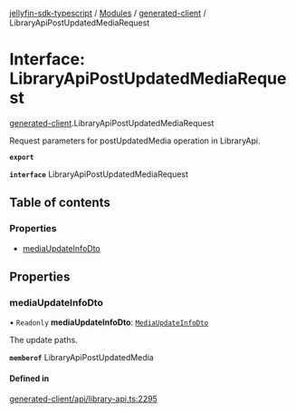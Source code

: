 [jellyfin-sdk-typescript](../README.md) / [Modules](../modules.md) / [generated-client](../modules/generated_client.md) / LibraryApiPostUpdatedMediaRequest

# Interface: LibraryApiPostUpdatedMediaRequest

[generated-client](../modules/generated_client.md).LibraryApiPostUpdatedMediaRequest

Request parameters for postUpdatedMedia operation in LibraryApi.

**`export`**

**`interface`** LibraryApiPostUpdatedMediaRequest

## Table of contents

### Properties

- [mediaUpdateInfoDto](generated_client.LibraryApiPostUpdatedMediaRequest.md#mediaupdateinfodto)

## Properties

### mediaUpdateInfoDto

• `Readonly` **mediaUpdateInfoDto**: [`MediaUpdateInfoDto`](generated_client.MediaUpdateInfoDto.md)

The update paths.

**`memberof`** LibraryApiPostUpdatedMedia

#### Defined in

[generated-client/api/library-api.ts:2295](https://github.com/thornbill/jellyfin-sdk-typescript/blob/350a9a5/src/generated-client/api/library-api.ts#L2295)
